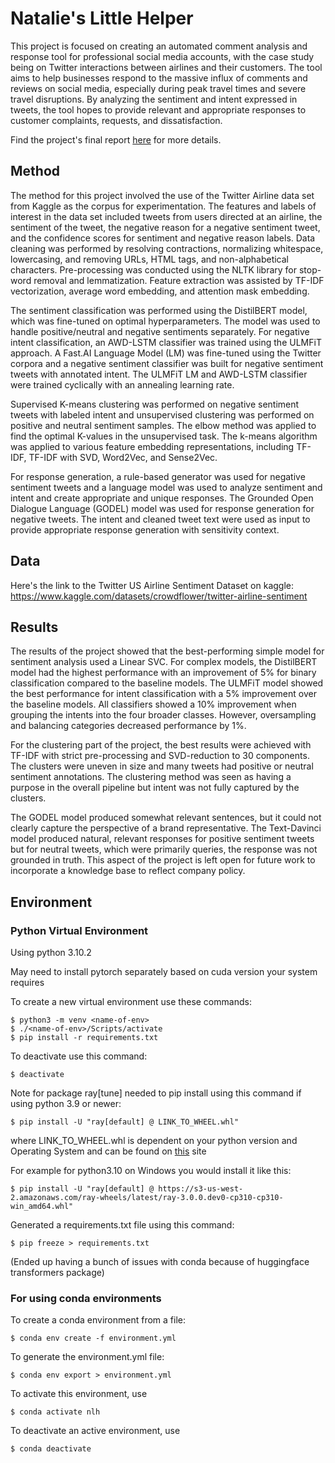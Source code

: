 # Natalie's Little Helper

This project is focused on creating an automated comment analysis and response tool for professional social media accounts, with the case study being on Twitter interactions between airlines and their customers. The tool aims to help businesses respond to the massive influx of comments and reviews on social media, especially during peak travel times and severe travel disruptions. By analyzing the sentiment and intent expressed in tweets, the tool hopes to provide relevant and appropriate responses to customer complaints, requests, and dissatisfaction.

Find the project's final report [here](https://github.com/cosorio94/natalies-little-helper/blob/main/Final_Report.pdf) for more details.

## Method

The method for this project involved the use of the Twitter Airline data set from Kaggle as the corpus for experimentation. The features and labels of interest in the data set included tweets from users directed at an airline, the sentiment of the tweet, the negative reason for a negative sentiment tweet, and the confidence scores for sentiment and negative reason labels. Data cleaning was performed by resolving contractions, normalizing whitespace, lowercasing, and removing URLs, HTML tags, and non-alphabetical characters. Pre-processing was conducted using the NLTK library for stop-word removal and lemmatization. Feature extraction was assisted by TF-IDF vectorization, average word embedding, and attention mask embedding.

The sentiment classification was performed using the DistilBERT model, which was fine-tuned on optimal hyperparameters. The model was used to handle positive/neutral and negative sentiments separately. For negative intent classification, an AWD-LSTM classifier was trained using the ULMFiT approach. A Fast.AI Language Model (LM) was fine-tuned using the Twitter corpora and a negative sentiment classifier was built for negative sentiment tweets with annotated intent. The ULMFiT LM and AWD-LSTM classifier were trained cyclically with an annealing learning rate.

Supervised K-means clustering was performed on negative sentiment tweets with labeled intent and unsupervised clustering was performed on positive and neutral sentiment samples. The elbow method was applied to find the optimal K-values in the unsupervised task. The k-means algorithm was applied to various feature embedding representations, including TF-IDF, TF-IDF with SVD, Word2Vec, and Sense2Vec.

For response generation, a rule-based generator was used for negative sentiment tweets and a language model was used to analyze sentiment and intent and create appropriate and unique responses. The Grounded Open Dialogue Language (GODEL) model was used for response generation for negative tweets. The intent and cleaned tweet text were used as input to provide appropriate response generation with sensitivity context.

## Data

Here's the link to the Twitter US Airline Sentiment Dataset on kaggle:
https://www.kaggle.com/datasets/crowdflower/twitter-airline-sentiment

## Results

The results of the project showed that the best-performing simple model for sentiment analysis used a Linear SVC. For complex models, the DistilBERT model had the highest performance with an improvement of 5% for binary classification compared to the baseline models. The ULMFiT model showed the best performance for intent classification with a 5% improvement over the baseline models. All classifiers showed a 10% improvement when grouping the intents into the four broader classes. However, oversampling and balancing categories decreased performance by 1%.

For the clustering part of the project, the best results were achieved with TF-IDF with strict pre-processing and SVD-reduction to 30 components. The clusters were uneven in size and many tweets had positive or neutral sentiment annotations. The clustering method was seen as having a purpose in the overall pipeline but intent was not fully captured by the clusters.

The GODEL model produced somewhat relevant sentences, but it could not clearly capture the perspective of a brand representative. The Text-Davinci model produced natural, relevant responses for positive sentiment tweets but for neutral tweets, which were primarily queries, the response was not grounded in truth. This aspect of the project is left open for future work to incorporate a knowledge base to reflect company policy.

## Environment

### Python Virtual Environment

Using python 3.10.2

May need to install pytorch separately based on cuda version your system requires

To create a new virtual environment use these commands:
    
    $ python3 -m venv <name-of-env>
    $ ./<name-of-env>/Scripts/activate
    $ pip install -r requirements.txt

To deactivate use this command:
    
    $ deactivate

Note for package ray[tune] needed to pip install using this command if using python 3.9 or newer:

    $ pip install -U "ray[default] @ LINK_TO_WHEEL.whl"

where LINK_TO_WHEEL.whl is dependent on your python version and Operating System and can be found on <a href="https://docs.ray.io/en/latest/ray-overview/installation.html#daily-releases-nightlies">this</a> site

For example for python3.10 on Windows you would install it like this:

    $ pip install -U "ray[default] @ https://s3-us-west-2.amazonaws.com/ray-wheels/latest/ray-3.0.0.dev0-cp310-cp310-win_amd64.whl"

Generated a requirements.txt file using this command:
    
    $ pip freeze > requirements.txt

(Ended up having a bunch of issues with conda because of huggingface transformers package)

### For using conda environments 

To create a conda environment from a file:
    
    $ conda env create -f environment.yml

To generate the environment.yml file:
    
    $ conda env export > environment.yml

To activate this environment, use
    
    $ conda activate nlh

To deactivate an active environment, use
    
    $ conda deactivate
